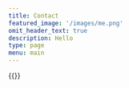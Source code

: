 ```yaml
---
title: Contact
featured_image: '/images/me.png'
omit_header_text: true
description: Hello
type: page
menu: main
---
```


{{<form-contact action="https://www.facebook.com/porter.moody.33">}}
